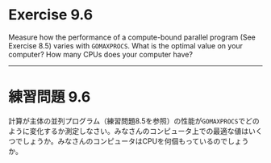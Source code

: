 # Exercise 9.6
Measure how the performance of a compute-bound parallel program (See Exercise 8.5) varies with `GOMAXPROCS`. What is the optimal value on your computer? How many CPUs does your computer have?

---
# 練習問題 9.6
計算が主体の並列プログラム（練習問題8.5を参照）の性能が`GOMAXPROCS`でどのように変化するか測定しなさい。みなさんのコンピュータ上での最適な値はいくつでしょうか。みなさんのコンピュータはCPUを何個もっているのでしょうか。
